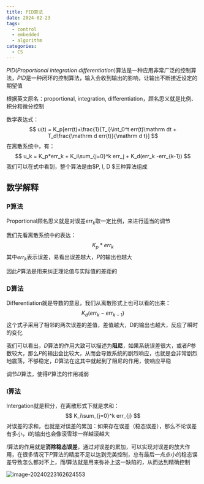 ```yaml
---
title: PID算法
date: 2024-02-23
tags: 
  - control
  - embedded
  - algorithm
categories: 
  - CS
---
```


$PID$(*Proportional integration differentiation*)算法是一种应用非常广泛的控制算法，$PID$是一种闭环的控制算法，输入会收到输出的影响，让输出不断接近设定的期望值

根据英文原名：proportional, integration, differentiation，顾名思义就是比例、积分和微分控制

数学表达式：
$$
u(t) = K_p[err(t)+\frac{1}{T_i}\int_0^t err(t)\mathrm dt + T_d\frac{\mathrm d err(t)}{\mathrm d t}]
$$
在离散系统中，有：
$$
u_k = K_p*err_k + K_i\sum_{j=0}^k err_j + K_d(err_k -err_{k-1})
$$
我们可以在式中看到，整个算法是由$P, I, D $三种算法组成

## 数学解释

### P算法

Proportional顾名思义就是对误差$err_k$取一定比例，来进行适当的调节

我们先看离散系统中的表达：
$$
K_p*err_k
$$
其中$err_k$表示误差，易看出误差越大，$P$的输出也越大

因此*P*算法是用来纠正理论值与实际值的差距的

### D算法

Differentiation就是导数的意思，我们从离散形式上也可以看的出来：
$$
K_d(err_k - err_{k-1})
$$
这个式子采用了相邻的两次误差的差值，差值越大，D的输出也越大，反应了瞬时的变化

我们可以看出，$D$算法的作用大致可以描述为**阻尼**，如果系统误差很大，或者$P$参数较大，那么$P$的输出会比较大，从而会导致系统的剧烈响应，也就是会非常剧烈地震荡，不够稳定，$D$算法在这其中就起到了阻尼的作用，使响应平稳

调节$D$算法，使得$P$算法的作用减弱

### I算法

Intergation就是积分，在离散形式下就是求和：
$$
K_i\sum_{j=0}^k err_{j}
$$
对误差的求和，也就是对误差的累加：如果存在误差（稳态误差），那么不论误差有多小，$I$的输出也会像滚雪球一样越滚越大

$I$算法的作用就是**消除稳态误差**，通过对误差的累加，可以实现对误差的放大作用，在很多情况下$P$算法的精度不足以达到完美控制，总有最后一点点小的稳态误差导致怎么都对不上，而$I$算法就是用来弥补上这一缺陷的，从而达到精确控制



![image-20240223162624553](https://mdstore.oss-cn-beijing.aliyuncs.com/markdown/image-20240223162624553.png)